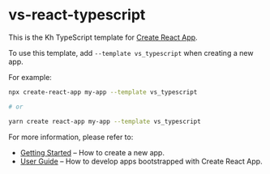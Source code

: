 # vs-react-typescript

This is the Kh TypeScript template for [Create React App](https://github.com/facebook/create-react-app).

To use this template, add `--template vs_typescript` when creating a new app.

For example:

```sh
npx create-react-app my-app --template vs_typescript

# or

yarn create react-app my-app --template vs_typescript
```

For more information, please refer to:

- [Getting Started](https://create-react-app.dev/docs/getting-started) – How to create a new app.
- [User Guide](https://create-react-app.dev) – How to develop apps bootstrapped with Create React App.